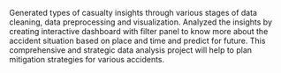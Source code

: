 Generated types of casualty insights through  various stages of data cleaning, data preprocessing and visualization.
Analyzed the insights by creating interactive dashboard with filter panel to know more about the accident situation based on place and time and predict for future.
This comprehensive and strategic data analysis project will help to  plan mitigation strategies for various accidents.
